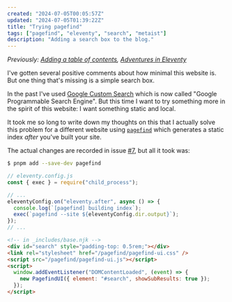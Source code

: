 ```yaml
---
created: "2024-07-05T00:05:57Z"
updated: "2024-07-05T01:39:22Z"
title: "Trying pagefind"
tags: ["pagefind", "eleventy", "search", "metaist"]
description: "Adding a search box to the blog."
---
```


_Previously: [Adding a table of contents](/blog/2023/05/adding-a-toc.html), [Adventures in Eleventy](/blog/2023/05/adventures-in-eleventy.html)_

I've gotten several positive comments about how minimal this website is. But one thing that's missing is a simple search box.

In the past I've used [Google Custom Search](https://en.wikipedia.org/wiki/Google_Programmable_Search_Engine) which is now called "Google Programmable Search Engine". But this time I want to try something more in the spirit of this website: I want something static and local.

It took me so long to write down my thoughts on this that I actually solve this problem for a different website using [`pagefind`](https://pagefind.app/) which generates a static index _after_ you've built your site.

The actual changes are recorded in issue [#7](https://github.com/metaist/metaist.com/issues/7), but all it took was:

```bash
$ pnpm add --save-dev pagefind
```

```js
// eleventy.config.js
const { exec } = require("child_process");

// ...
eleventyConfig.on("eleventy.after", async () => {
  console.log(`[pagefind] building index`);
  exec(`pagefind --site ${eleventyConfig.dir.output}`);
});
// ...
```

```html
<!-- in _includes/base.njk -->
<div id="search" style="padding-top: 0.5rem;"></div>
<link rel="stylesheet" href="/pagefind/pagefind-ui.css" />
<script src="/pagefind/pagefind-ui.js"></script>
<script>
  window.addEventListener("DOMContentLoaded", (event) => {
    new PagefindUI({ element: "#search", showSubResults: true });
  });
</script>
```

